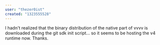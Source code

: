 ```yaml
---
user: "thezer0ist"
created: "1323555528"
---
```


I hadn't realized that the binary distribution of the native part of vvvv is downloaded during the git sdk init script... so it seems to be hosting the v4 runtime now. Thanks.
